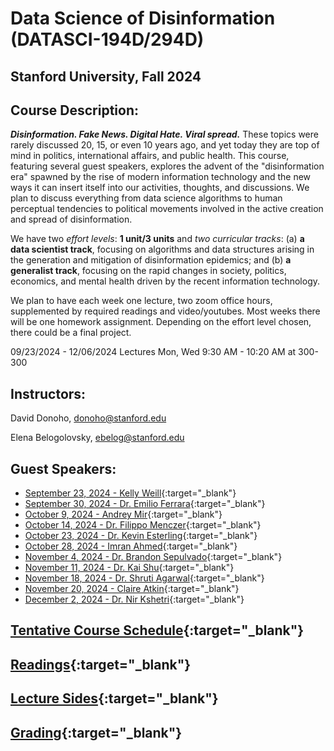 # Data Science of Disinformation (DATASCI-194D/294D)

## Stanford University, Fall 2024

## Course Description: 

***Disinformation. Fake News. Digital Hate. Viral spread.*** These topics were rarely discussed 20, 15, or even 10 years ago, and yet today they are top of mind in politics, international affairs, and public health. This course, featuring several guest speakers, explores the advent of the "disinformation era" spawned by the rise of modern information technology and the new ways it can insert itself into our activities, thoughts, and discussions. We plan to discuss everything from data science algorithms to human perceptual tendencies to political movements involved in the active creation and spread of disinformation.

We have two *effort levels*: **1 unit/3 units** and *two curricular tracks*: (a) **a data scientist track**, focusing on algorithms and data structures arising in the generation and mitigation of disinformation epidemics; and (b) **a generalist track**, focusing on the rapid changes in society, politics, economics, and mental health driven by the recent information technology.

We plan to have each week one lecture, two zoom office hours, supplemented by required readings and video/youtubes. Most weeks there will be one homework assignment. Depending on the effort level chosen, there could be a final project.


09/23/2024 - 12/06/2024 Lectures Mon, Wed 9:30 AM - 10:20 AM at 300-300 


## Instructors: 
David Donoho, donoho@stanford.edu

Elena Belogolovsky, ebelog@stanford.edu

                  

## Guest Speakers:

- [September 23, 2024 - Kelly Weill](kelly-weill.md){:target="_blank"}  
- [September 30, 2024 - Dr. Emilio Ferrara](emilio-ferrara.md){:target="_blank"}  
- [October 9, 2024 - Andrey Mir](andrey-mir.md){:target="_blank"}  
- [October 14, 2024 - Dr. Filippo Menczer](filippo-menczer.md){:target="_blank"}  
- [October 23, 2024 - Dr. Kevin Esterling](kevin-esterling.md){:target="_blank"}  
- [October 28, 2024 - Imran Ahmed](imran-ahmed.md){:target="_blank"}  
- [November 4, 2024 - Dr. Brandon Sepulvado](brandon-sepulvado.md){:target="_blank"}  
- [November 11, 2024 - Dr. Kai Shu](kai-shu.md){:target="_blank"}  
- [November 18, 2024 - Dr. Shruti Agarwal](shruti-agarwal.md){:target="_blank"}  
- [November 20, 2024 - Claire Atkin](claire-atkin.md){:target="_blank"}  
- [December 2, 2024 - Dr. Nir Kshetri](nir-kshetri.md){:target="_blank"}
           


## [Tentative Course Schedule](tentative-course-schedule.md){:target="_blank"}


## [Readings](readings.md){:target="_blank"}

## [Lecture Sides](lecture-slides.md){:target="_blank"}


## [Grading](grading.md){:target="_blank"}


